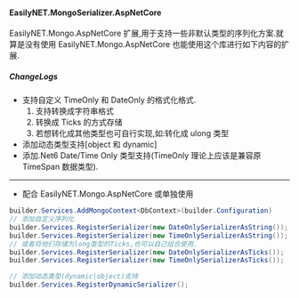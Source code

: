 #### EasilyNET.MongoSerializer.AspNetCore

EasilyNET.Mongo.AspNetCore 扩展,用于支持一些非默认类型的序列化方案.就算是没有使用 EasilyNET.Mongo.AspNetCore
也能使用这个库进行如下内容的扩展.

##### ChangeLogs

- 支持自定义 TimeOnly 和 DateOnly 的格式化格式.
  1. 支持转换成字符串格式
  2. 转换成 Ticks 的方式存储
  3. 若想转化成其他类型也可自行实现,如:转化成 ulong 类型
- 添加动态类型支持[object 和 dynamic]
- 添加.Net6 Date/Time Only 类型支持(TimeOnly 理论上应该是兼容原 TimeSpan 数据类型).

---

- 配合 EasilyNET.Mongo.AspNetCore 或单独使用

```csharp
builder.Services.AddMongoContext<DbContext>(builder.Configuration)
// 添加自定义序列化
builder.Services.RegisterSerializer(new DateOnlySerializerAsString());
builder.Services.RegisterSerializer(new TimeOnlySerializerAsString());
// 或者将他们存储为long类型的Ticks,也可以自己组合使用.
builder.Services.RegisterSerializer(new DateOnlySerializerAsTicks());
builder.Services.RegisterSerializer(new TimeOnlySerializerAsTicks());

// 添加动态类型(dynamic|object)支持
builder.Services.RegisterDynamicSerializer();
```
